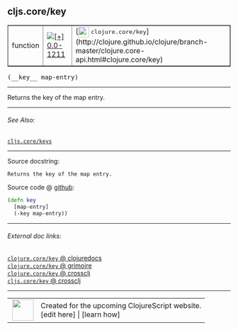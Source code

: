 ## cljs.core/key



 <table border="1">
<tr>
<td>function</td>
<td><a href="https://github.com/cljsinfo/cljs-api-docs/tree/0.0-1211"><img valign="middle" alt="[+] 0.0-1211" title="Added in 0.0-1211" src="https://img.shields.io/badge/+-0.0--1211-lightgrey.svg"></a> </td>
<td>
[<img height="24px" valign="middle" src="http://i.imgur.com/1GjPKvB.png"> <samp>clojure.core/key</samp>](http://clojure.github.io/clojure/branch-master/clojure.core-api.html#clojure.core/key)
</td>
</tr>
</table>


 <samp>
(__key__ map-entry)<br>
</samp>

---

Returns the key of the map entry.

---


###### See Also:

[`cljs.core/keys`](cljs.core_keys.md)<br>

---


Source docstring:

```
Returns the key of the map entry.
```


Source code @ [github](https://github.com/clojure/clojurescript/blob/r2069/src/cljs/cljs/core.cljs#L5940-L5943):

```clj
(defn key
  [map-entry]
  (-key map-entry))
```

<!--
Repo - tag - source tree - lines:

 <pre>
clojurescript @ r2069
└── src
    └── cljs
        └── cljs
            └── <ins>[core.cljs:5940-5943](https://github.com/clojure/clojurescript/blob/r2069/src/cljs/cljs/core.cljs#L5940-L5943)</ins>
</pre>

-->

---



###### External doc links:

[`clojure.core/key` @ clojuredocs](http://clojuredocs.org/clojure.core/key)<br>
[`clojure.core/key` @ grimoire](http://conj.io/store/v1/org.clojure/clojure/1.7.0-beta3/clj/clojure.core/key/)<br>
[`clojure.core/key` @ crossclj](http://crossclj.info/fun/clojure.core/key.html)<br>
[`cljs.core/key` @ crossclj](http://crossclj.info/fun/cljs.core.cljs/key.html)<br>

---

 <table>
<tr><td>
<img valign="middle" align="right" width="48px" src="http://i.imgur.com/Hi20huC.png">
</td><td>
Created for the upcoming ClojureScript website.<br>
[edit here] | [learn how]
</td></tr></table>

[edit here]:https://github.com/cljsinfo/cljs-api-docs/blob/master/cljsdoc/cljs.core_key.cljsdoc
[learn how]:https://github.com/cljsinfo/cljs-api-docs/wiki/cljsdoc-files

<!--

This information was too distracting to show to readers, but I'll leave it
commented here since it is helpful to:

- pretty-print the data used to generate this document
- and show how to retrieve that data



The API data for this symbol:

```clj
{:description "Returns the key of the map entry.",
 :ns "cljs.core",
 :name "key",
 :signature ["[map-entry]"],
 :history [["+" "0.0-1211"]],
 :type "function",
 :related ["cljs.core/keys"],
 :full-name-encode "cljs.core_key",
 :source {:code "(defn key\n  [map-entry]\n  (-key map-entry))",
          :title "Source code",
          :repo "clojurescript",
          :tag "r2069",
          :filename "src/cljs/cljs/core.cljs",
          :lines [5940 5943]},
 :full-name "cljs.core/key",
 :clj-symbol "clojure.core/key",
 :docstring "Returns the key of the map entry."}

```

Retrieve the API data for this symbol:

```clj
;; from Clojure REPL
(require '[clojure.edn :as edn])
(-> (slurp "https://raw.githubusercontent.com/cljsinfo/cljs-api-docs/catalog/cljs-api.edn")
    (edn/read-string)
    (get-in [:symbols "cljs.core/key"]))
```

-->
